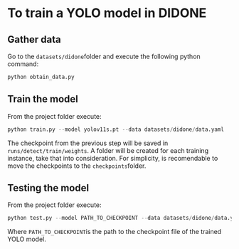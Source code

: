 # To train a YOLO model in DIDONE
## Gather data
Go to the `datasets/didone`folder and execute the following python command:

```python
python obtain_data.py
```
## Train the model
From the project folder execute:
```python
python train.py --model yolov11s.pt --data datasets/didone/data.yaml
```
The checkpoint from the previous step will be saved in `runs/detect/train/weights`. A folder will be created for each training instance, take that into consideration. For simplicity, is recomendable to move the checkpoints to the `checkpoints`folder.

## Testing the model
From the project folder execute:
```python
python test.py --model PATH_TO_CHECKPOINT --data datasets/didone/data.yaml
```
Where `PATH_TO_CHECKPOINT`is the path to the checkpoint file of the trained YOLO model.
